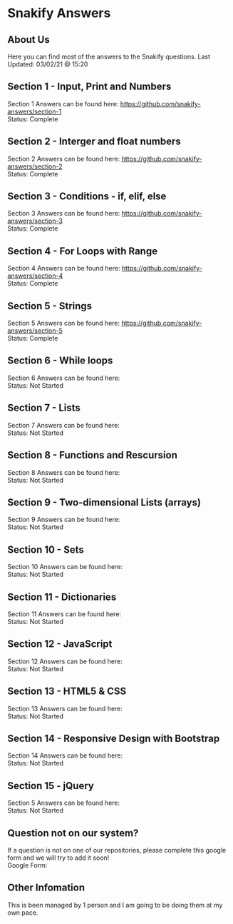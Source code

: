 # Snakify Answers

## About Us

Here you can find most of the answers to the Snakify questions.
Last Updated: 03/02/21 @ 15:20

## Section 1 - Input, Print and Numbers

Section 1 Answers can be found here: https://github.com/snakify-answers/section-1 <br>
Status: Complete

## Section 2 - Interger and float numbers

Section 2 Answers can be found here: https://github.com/snakify-answers/section-2 <br>
Status: Complete

## Section 3 - Conditions - if, elif, else

Section 3 Answers can be found here: https://github.com/snakify-answers/section-3 <br>
Status: Complete

## Section 4 - For Loops with Range

Section 4 Answers can be found here: https://github.com/snakify-answers/section-4 <br>
Status: Complete

## Section 5 - Strings

Section 5 Answers can be found here: <https://github.com/snakify-answers/section-5> <br>
Status: Complete

## Section 6 - While loops

Section 6 Answers can be found here: <link> <br>
Status: Not Started

## Section 7 - Lists

Section 7 Answers can be found here: <link> <br>
Status: Not Started

## Section 8 - Functions and Rescursion

Section 8 Answers can be found here: <link> <br>
Status: Not Started

## Section 9 - Two-dimensional Lists (arrays)

Section 9 Answers can be found here: <link> <br>
Status: Not Started

## Section 10 - Sets

Section 10 Answers can be found here: <link> <br>
Status: Not Started

## Section 11 - Dictionaries

Section 11 Answers can be found here: <link> <br>
Status: Not Started

## Section 12 - JavaScript

Section 12 Answers can be found here: <link> <br>
Status: Not Started

## Section 13 - HTML5 & CSS

Section 13 Answers can be found here: <link> <br>
Status: Not Started

## Section 14 - Responsive Design with Bootstrap

Section 14 Answers can be found here: <link> <br>
Status: Not Started

## Section 15 - jQuery

Section 5 Answers can be found here: <link> <br>
Status: Not Started

## Question not on our system?

If a question is not on one of our repositories, please complete this google form and we will try to add it soon!<br>
Google Form: <link>

## Other Infomation

This is been managed by 1 person and I am going to be doing them at my own pace.
